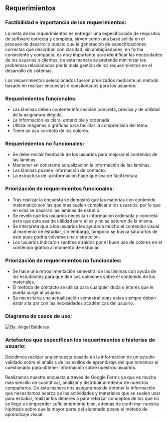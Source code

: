 ## Requerimientos
### Factibilidad e importancia de los requerimientos:
La meta de los requerimientos es entregar una especificación de requisitos de software correcta y completa, sirven como una base sólida en el proceso de desarrollo puesto que la generación de especificaciones correctas que describan con claridad, sin ambigüedades, en forma consistente y compacta, es muy importante para identificar las necesidades de los usuarios o clientes, de esta manera se pretende minimizar los problemas relacionados por la mala gestión de los requerimientos en el desarrollo de sistemas.

Los requerimientos seleccionados fueron priorizados mediante un método basado en realizar encuestas o cuestionarios para los usuarios:

### Requerimientos funcionales:
- Las láminas deben contener información concreta, precisa y de utilidad de la asignatura elegida.
- La información es clara, entendible y ordenada.
- Utiliza imágenes o graficas para facilitar la comprensión del tema.
- Tiene un uso correcto de los colores.
### Requerimientos no funcionales:
- Se debe recibir feedback de los usuarios para mejorar el contenido de las láminas.
- Mantener en constante actualización la información de las láminas.
- Las láminas poseen información de contacto.
- La estructura de la información hace que sea de fácil lectura.
  
### Priorización de requerimientos funcionales:
- Tras realizar la encuesta se demostró que las materias con contenido matemático son las que más suelen complicar a los usuarios, por lo que en ellas se basaran las láminas de estudio.
- Se reveló que los usuarios necesitan información ordenada y concreta para que esta sea de utilidad para ellos y no se saturen de la misma.
- Se interpreta que a los usuarios les ayudaría mucho el contenido visual al momento de estudiar, sin embargo, tampoco se busca saturarlos de este pues podría volverse una distracción.
- Los usuarios indicaron sentirse atraídos por el buen uso de colores en el contenido gráfico al momento de estudiar.
### Priorización de requerimientos no funcionales:
- Se hace una retroalimentación semestral de las láminas con ayuda de los estudiantes para que den sus opiniones sobre el contenido de los materiales.
- El método de contacto se utiliza para cualquier duda o interés que le pueda surgir al usuario.
- Se necesitaría una actualización semestral pues estas siempre deben estar a la par con las necesidades académicas del usuario.

### Diagrama de casos de uso:
<img src="https://i.imgur.com/cqp687E.jpg" title="By: Angel Balderas" /></a>

### Artefactos que especifican los requerimientos e historias de usuario:
Decidimos realizar una encuesta basada en la información de un estudio validado sobre el análisis de los estilos de aprendizaje del que tomamos el cuestionario para obtener información sobre nuestros usuarios. 

Realizamos nuestra encuesta a través de Google Forms ya que es mucho más sencillo de cuantificar, analizar y distribuir alrededor de nuestros compañeros. De esta manera nos aseguramos de obtener la información que necesitamos acerca de las actividades y materiales que se suelen usar para estudiar, realizar los deberes o para reforzar conceptos de los que no se llegó a comprender suficientemente bien, además de confirmar nuestra hipótesis sobre que la mayor parte del alumnado posee el método de aprendizaje visual.
